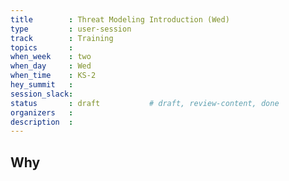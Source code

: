```yaml
---
title        : Threat Modeling Introduction (Wed)
type         : user-session
track        : Training
topics       : 
when_week    : two
when_day     : Wed
when_time    : KS-2
hey_summit   :
session_slack:
status       : draft           # draft, review-content, done
organizers   :
description  : 
---
```


## Why

<!--Add intro-->
